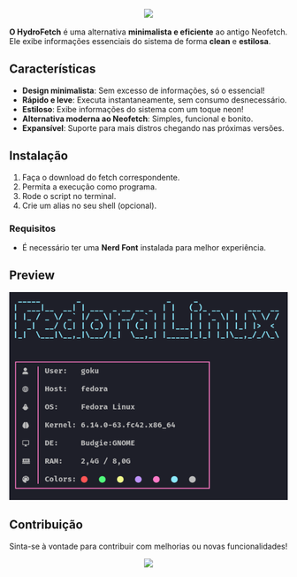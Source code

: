 <p align="center">
  <img src="https://capsule-render.vercel.app/api?type=waving&color=8BE9FD&height=200&section=header&text=HydroFetch&fontSize=40&fontColor=F8F8F2" />
</p>

**O HydroFetch** é uma alternativa **minimalista e eficiente** ao antigo Neofetch. Ele exibe informações essenciais do sistema de forma **clean** e **estilosa**.

## Características

-  **Design minimalista**: Sem excesso de informações, só o essencial!
-  **Rápido e leve**: Executa instantaneamente, sem consumo desnecessário.
-  **Estiloso**: Exibe informações do sistema com um toque neon!
-  **Alternativa moderna ao Neofetch**: Simples, funcional e bonito.
-  **Expansível**: Suporte para mais distros chegando nas próximas versões.

## Instalação

1. Faça o download do fetch correspondente.
2. Permita a execução como programa.
3. Rode o script no terminal.
4. Crie um alias no seu shell (opcional).

### **Requisitos**
- É necessário ter uma **Nerd Font** instalada para melhor experiência.

## Preview

![Screenshot](screenshot.png)

## Contribuição

Sinta-se à vontade para contribuir com melhorias ou novas funcionalidades!

<p align="center">
  <img src="https://capsule-render.vercel.app/api?type=waving&color=8BE9FD&height=120&section=footer"/>
</p>